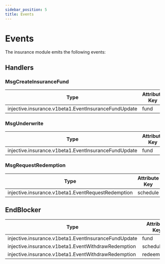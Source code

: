 ```yaml
---
sidebar_position: 5
title: Events
---
```


# Events

The insurance module emits the following events:

## Handlers

### MsgCreateInsuranceFund

<table><thead><tr><th width="254">Type</th><th>Attribute Key</th><th>Attribute Value</th></tr></thead><tbody><tr><td>injective.insurance.v1beta1.EventInsuranceFundUpdate</td><td>fund</td><td>{fundJSON}</td></tr></tbody></table>

### MsgUnderwrite

<table><thead><tr><th width="253">Type</th><th>Attribute Key</th><th>Attribute Value</th></tr></thead><tbody><tr><td>injective.insurance.v1beta1.EventInsuranceFundUpdate</td><td>fund</td><td>{fundJSON}</td></tr></tbody></table>

### MsgRequestRedemption

<table><thead><tr><th width="252">Type</th><th>Attribute Key</th><th>Attribute Value</th></tr></thead><tbody><tr><td>injective.insurance.v1beta1.EventRequestRedemption</td><td>schedule</td><td>{scheduleJSON}</td></tr></tbody></table>

## EndBlocker

<table><thead><tr><th width="253">Type</th><th>Attribute Key</th><th>Attribute Value</th></tr></thead><tbody><tr><td>injective.insurance.v1beta1.EventInsuranceFundUpdate</td><td>fund</td><td>{fundJSON}</td></tr><tr><td>injective.insurance.v1beta1.EventWithdrawRedemption</td><td>schedule</td><td>{scheduleJSON}</td></tr><tr><td>injective.insurance.v1beta1.EventWithdrawRedemption</td><td>redeem_coin</td><td>{redeemCoin}</td></tr></tbody></table>
